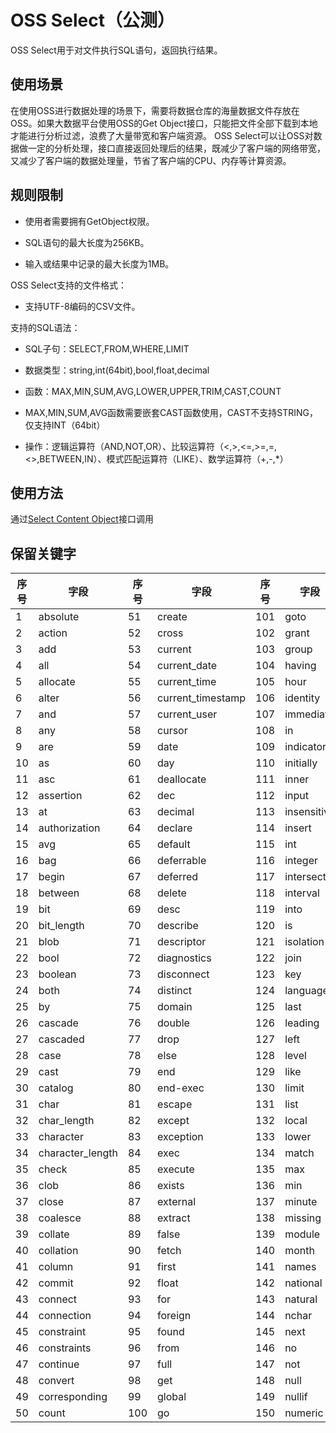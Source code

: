 # OSS Select（公测）

OSS Select用于对文件执行SQL语句，返回执行结果。

## 使用场景

在使用OSS进行数据处理的场景下，需要将数据仓库的海量数据文件存放在OSS。如果大数据平台使用OSS的Get Object接口，只能把文件全部下载到本地才能进行分析过滤，浪费了大量带宽和客户端资源。
OSS Select可以让OSS对数据做一定的分析处理，接口直接返回处理后的结果，既减少了客户端的网络带宽，又减少了客户端的数据处理量，节省了客户端的CPU、内存等计算资源。

## 规则限制

* 使用者需要拥有GetObject权限。

* SQL语句的最大长度为256KB。

* 输入或结果中记录的最大长度为1MB。

OSS Select支持的文件格式：

* 支持UTF-8编码的CSV文件。 

支持的SQL语法：

* SQL子句：SELECT,FROM,WHERE,LIMIT

* 数据类型：string,int(64bit),bool,float,decimal

* 函数：MAX,MIN,SUM,AVG,LOWER,UPPER,TRIM,CAST,COUNT

* MAX,MIN,SUM,AVG函数需要嵌套CAST函数使用，CAST不支持STRING，仅支持INT（64bit）

* 操作：逻辑运算符（AND,NOT,OR）、比较运算符（<,>,<=,>=,=,<>,BETWEEN,IN）、模式匹配运算符（LIKE）、数学运算符（+,-,*）

## 使用方法

通过[Select Content Object](../../API-Reference-S3-Compatible/Compatibility-API/Operations-On-Objects/Select-Object-Content.md)接口调用

## 保留关键字

序号|字段|序号|字段|序号|字段|序号|字段|序号|字段
--|--|--|--|--|--|--|--|--|--
1|absolute|51|create|101|goto|151|octet_length|201|struct
2|action|52|cross|102|grant|152|of|202|substring
3|add|53|current|103|group|153|on|203|sum
4|all|54|current_date|104|having|154|only|204|symbol
5|allocate|55|current_time|105|hour|155|open|205|system_user
6|alter|56|current_timestamp|106|identity|156|option|206|table
7|and|57|current_user|107|immediate|157|or|207|temporary
8|any|58|cursor|108|in|158|order|208|then
9|are|59|date|109|indicator|159|outer|209|time
10|as|60|day|110|initially|160|output|210|timestamp
11|asc|61|deallocate|111|inner|161|overlaps|211|timezone_hour
12|assertion|62|dec|112|input|162|pad|212|timezone_minute
13|at|63|decimal|113|insensitive|163|partial|213|to
14|authorization|64|declare|114|insert|164|pivot|214|trailing
15|avg|65|default|115|int|165|position|215|transaction
16|bag|66|deferrable|116|integer|166|precision|216|translate
17|begin|67|deferred|117|intersect|167|prepare|217|translation
18|between|68|delete|118|interval|168|preserve|218|trim
19|bit|69|desc|119|into|169|primary|219|true
20|bit_length|70|describe|120|is|170|prior|220|tuple
21|blob|71|descriptor|121|isolation|171|privileges|221|union
22|bool|72|diagnostics|122|join|172|procedure|222|unique
23|boolean|73|disconnect|123|key|173|public|223|unknown
24|both|74|distinct|124|language|174|read|224|unpivot
25|by|75|domain|125|last|175|real|225|update
26|cascade|76|double|126|leading|176|references|226|upper
27|cascaded|77|drop|127|left|177|relative|227|usage
28|case|78|else|128|level|178|restrict|228|user
29|cast|79|end|129|like|179|revoke|229|using
30|catalog|80|end-exec|130|limit|180|right|230|value
31|char|81|escape|131|list|181|rollback|231|values
32|char_length|82|except|132|local|182|rows|232|varchar
33|character|83|exception|133|lower|183|schema|233|varying
34|character_length|84|exec|134|match|184|scroll|234|view
35|check|85|execute|135|max|185|second|235|when
36|clob|86|exists|136|min|186|section|236|whenever
37|close|87|external|137|minute|187|select|237|where
38|coalesce|88|extract|138|missing|188|session|238|with
39|collate|89|false|139|module|189|session_user|239|work
40|collation|90|fetch|140|month|190|set|240|write
41|column|91|first|141|names|191|sexp|241|year
42|commit|92|float|142|national|192|size|242|zone
43|connect|93|for|143|natural|193|smallint|-|-
44|connection|94|foreign|144|nchar|194|some|-|-
45|constraint|95|found|145|next|195|space|-|-
46|constraints|96|from|146|no|196|sql|-|-
47|continue|97|full|147|not|197|sqlcode|-|-
48|convert|98|get|148|null|198|sqlerror|-|-
49|corresponding|99|global|149|nullif|199|sqlstate|-|-
50|count|100|go|150|numeric|200|string|-|-
